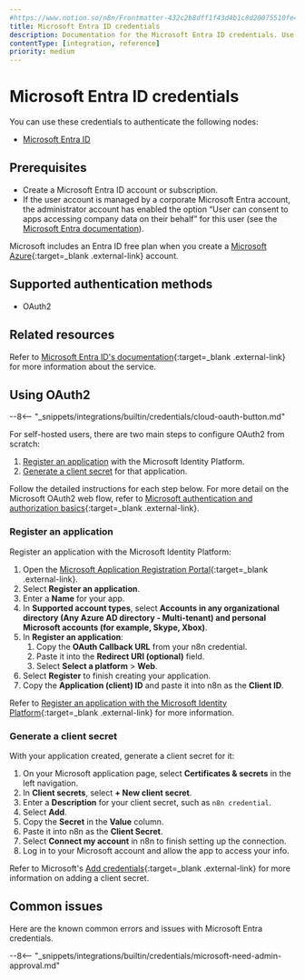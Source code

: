 ```yaml
---
#https://www.notion.so/n8n/Frontmatter-432c2b8dff1f43d4b1c8d20075510fe4
title: Microsoft Entra ID credentials
description: Documentation for the Microsoft Entra ID credentials. Use these credentials to authenticate Microsoft Entra ID in n8n, a workflow automation platform.
contentType: [integration, reference]
priority: medium
---
```


# Microsoft Entra ID credentials

You can use these credentials to authenticate the following nodes:

* [Microsoft Entra ID](/integrations/builtin/app-nodes/n8n-nodes-base.microsoftentra/)

## Prerequisites

- Create a Microsoft Entra ID account or subscription.
- If the user account is managed by a corporate Microsoft Entra account, the administrator account has enabled the option “User can consent to apps accessing company data on their behalf” for this user (see the [Microsoft Entra documentation](https://learn.microsoft.com/en-us/entra/identity/enterprise-apps/grant-admin-consent)).

Microsoft includes an Entra ID free plan when you create a [Microsoft Azure](https://azure.microsoft.com/){:target=_blank .external-link} account.

## Supported authentication methods

- OAuth2

## Related resources

Refer to [Microsoft Entra ID's documentation](https://www.microsoft.com/en-us/security/business/identity-access/azure-active-directory){:target=_blank .external-link} for more information about the service.

## Using OAuth2

--8<-- "_snippets/integrations/builtin/credentials/cloud-oauth-button.md"

For self-hosted users, there are two main steps to configure OAuth2 from scratch:

1. [Register an application](#register-an-application) with the Microsoft Identity Platform.
2. [Generate a client secret](#generate-a-client-secret) for that application.

Follow the detailed instructions for each step below. For more detail on the Microsoft OAuth2 web flow, refer to [Microsoft authentication and authorization basics](https://learn.microsoft.com/en-us/graph/auth/auth-concepts){:target=_blank .external-link}. 

### Register an application

Register an application with the Microsoft Identity Platform:

1. Open the [Microsoft Application Registration Portal](https://aka.ms/appregistrations){:target=_blank .external-link}.
2. Select **Register an application**.
3. Enter a **Name** for your app.
4. In **Supported account types**, select **Accounts in any organizational directory (Any Azure AD directory - Multi-tenant) and personal Microsoft accounts (for example, Skype, Xbox)**.
5. In **Register an application**:
    1. Copy the **OAuth Callback URL** from your n8n credential.
    2. Paste it into the **Redirect URI (optional)** field.
    3. Select **Select a platform** > **Web**.
6. Select **Register** to finish creating your application.
7. Copy the **Application (client) ID** and paste it into n8n as the **Client ID**.

Refer to [Register an application with the Microsoft Identity Platform](https://learn.microsoft.com/en-us/graph/auth-register-app-v2){:target=_blank .external-link} for more information.

### Generate a client secret

With your application created, generate a client secret for it:

1. On your Microsoft application page, select **Certificates & secrets** in the left navigation.
1. In **Client secrets**, select **+ New client secret**.
1. Enter a **Description** for your client secret, such as `n8n credential`.
1. Select **Add**.
1. Copy the **Secret** in the **Value** column.
1. Paste it into n8n as the **Client Secret**.
1. Select **Connect my account** in n8n to finish setting up the connection.
1. Log in to your Microsoft account and allow the app to access your info.

Refer to Microsoft's [Add credentials](https://learn.microsoft.com/en-us/graph/auth-register-app-v2#add-credentials){:target=_blank .external-link} for more information on adding a client secret.

## Common issues

Here are the known common errors and issues with Microsoft Entra credentials.

--8<-- "_snippets/integrations/builtin/credentials/microsoft-need-admin-approval.md"
